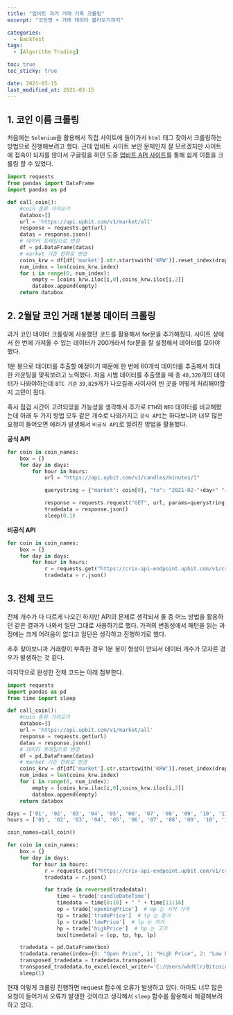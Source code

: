 ```yaml
---
title: "업비트 과거 거래 기록 크롤링"
excerpt: "코인명 + 거래 데이터 불러오기까지"

categories:
  - BackTest
tags:
  - [Algorithm Trading]

toc: true
toc_sticky: true

date: 2021-03-15
last_modified_at: 2021-03-15
---
```


## 1. 코인 이름 크롤링
처음에는 `Selenium`을 활용해서 직접 사이트에 들어가서 `html` 태그 찾아서 크롤링하는 방법으로 진행해보려고 했다. 근데 업비트 사이트 보안 문제인지 잘 모르겠지만 사이트에 접속이 되지를 않아서 구글링을 하던 도중 [업비트 API 사이트](https://api.upbit.com/v1/market/all)를 통해 쉽게 이름을 크롤링 할 수 있었다.

```python
import requests
from pandas import DataFrame
import pandas as pd

def call_coin():
    #coin 종류 가져오기
    databox=[]
    url = 'https://api.upbit.com/v1/market/all'
    response = requests.get(url)
    datas = response.json()
    # 데이터 프레임으로 변경
    df = pd.DataFrame(datas)
    # market 기준 한화로 변경
    coins_krw = df[df['market'].str.startswith('KRW')].reset_index(drop=True)
    num_index = len(coins_krw.index)
    for i in range(0, num_index):
        empty = [coins_krw.iloc[i,0],coins_krw.iloc[i,2]]
        databox.append(empty)
    return databox
```
## 2. 2월달 코인 거래 1분봉 데이터 크롤링
과거 코인 데이터 크롤링에 사용했던 코드를 활용해서 for문을 추가해줬다. 사이트 상에서 한 번에 가져올 수 있는 데이터가 200개라서 for문을 잘 설정해서 데이터를 모아야했다.  

1분 봉으로 데이터를 추출할 예정이기 때문에 한 번에 60개씩 데이터를 추출해서 최대한 카운팅을 맞춰보려고 노력했다. 처음 시범 데이터를 추출했을 때 총 `40,320`개의 데이터가 나와야하는데 `BTC 기준` `39,829`개가 나오길래 사이사이 빈 곳을 어떻게 처리해야할지 고민이 됬다.

혹시 점검 시간이 고려되었을 가능성을 생각해서 추가로 `ETH`와 `NEO` 데이터를 비교해봤는데 아래 두 가지 방법 모두 같은 개수로 나와가지고 `공식 API`는 하다보니까 너무 많은 요청이 들어오면 에러가 발생해서 `비공식 API`로 알려진 방법을 활용했다.

**공식 API**

```python
for coin in coin_names:
    box = {}
    for day in days:
        for hour in hours:
            url = "https://api.upbit.com/v1/candles/minutes/1"

            querystring = {"market": coin[0], "to": "2021-02-"+day+" "+hour+":00:00", "count": "60"}

            response = requests.request("GET", url, params=querystring)
            tradedata = response.json()
            sleep(0.1)
```

**비공식 API**
```python
for coin in coin_names:
    box = {}
    for day in days:
        for hour in hours:
            r = requests.get("https://crix-api-endpoint.upbit.com/v1/crix/candles/minutes/1?code=CRIX.UPBIT."+coin[0]+"&count=60&to=2021-02-"+day+"%20"+hour+":00:00")
            tradedata = r.json()
```

## 3. 전체 코드

전체 개수가 다 다르게 나오긴 하지만 API의 문제로 생각되서 둘 중 어느 방법을 활용하던 같은 결과가 나와서 일단 그대로 사용하기로 했다. 가격의 변동성에서 패턴을 읽는 과정에는 크게 어려움이 없다고 일단은 생각하고 진행하기로 했다. 

추후 찾아보니까 거래량이 부족한 경우 1분 봉이 형성이 안되서 데이터 개수가 모자른 경우가 발생하는 것 같다.

마지막으로 완성한 전체 코드는 아래 첨부한다.
```python
import requests
import pandas as pd
from time import sleep

def call_coin():
    #coin 종류 가져오기
    databox=[]
    url = 'https://api.upbit.com/v1/market/all'
    response = requests.get(url)
    datas = response.json()
    # 데이터 프레임으로 변경
    df = pd.DataFrame(datas)
    # market 기준 한화로 변경
    coins_krw = df[df['market'].str.startswith('KRW')].reset_index(drop=True)
    num_index = len(coins_krw.index)
    for i in range(0, num_index):
        empty = [coins_krw.iloc[i,0],coins_krw.iloc[i,2]]
        databox.append(empty)
    return databox

days = ['01', '02', '03', '04', '05', '06', '07', '08', '09', '10', '11', '12', '13', '14', '15', '16', '17', '18', '19', '20', '21', '22', '23', '24', '25', '26', '27', '28']
hours = ['01', '02', '03', '04', '05', '06', '07', '08', '09', '10', '11', '12', '13', '14', '15', '16', '17', '18', '19', '20', '21', '22', '23', '24']

coin_names=call_coin()

for coin in coin_names:
    box = {}
    for day in days:
        for hour in hours:
            r = requests.get("https://crix-api-endpoint.upbit.com/v1/crix/candles/minutes/1?code=CRIX.UPBIT."+coin[0]+"&count=60&to=2021-02-"+day+"%20"+hour+":00:00")
            tradedata = r.json()

            for trade in reversed(tradedata):
                time = trade['candleDateTime']
                timedata = time[0:10] + " " + time[11:16]
                op = trade['openingPrice']  # op 는 시작 가격
                tp = trade['tradePrice']  # tp 는 종가
                lp = trade['lowPrice']  # lp 는 저가
                hp = trade['highPrice']  # hp 는 고가
                box[timedata] = [op, tp, hp, lp]

    tradedata = pd.DataFrame(box)
    tradedata.rename(index={0: "Open Price", 1: "High Price", 2: "Low Price", 3: 'Close Price'}, inplace=True)
    transposed_tradedata = tradedata.transpose()
    transposed_tradedata.to_excel(excel_writer='C:/Users/whdtlr/Bitcoin_desktop/coins/'+coin[1]+'.xlsx')
    sleep(1)
```

현재 이렇게 크롤링 진행하면 request 함수에 오류가 발생하고 있다. 아마도 너무 많은 요청이 들어가서 오류가 발생한 것이라고 생각해서 `sleep` 함수를 활용해서 해결해보려 하고 있다. 